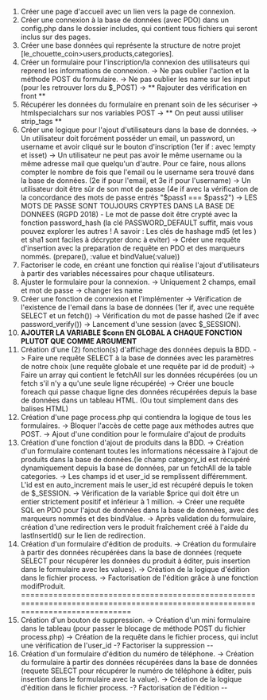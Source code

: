 1. Créer une page d'accueil avec un lien vers la page de connexion.
2. Créer une connexion à la base de données (avec PDO) dans un config.php dans le dossier includes, qui contient tous fichiers qui seront inclus sur des pages.
3. Créer une base données qui représente la structure de notre projet [le_chouette_coin>users,products,categories].
4. Créer un formulaire pour l'inscription/la connexion des utilisateurs qui reprend les informations de connexion.
    -> Ne pas oublier l'action et la méthode POST du formulaire.
    -> Ne pas oublier les name sur les input (pour les retrouver lors du $_POST)
    -> ** Rajouter des vérification en front **
5. Récupérer les données du formulaire en prenant soin de les sécuriser
    -> htmlspecialchars sur nos variables POST
    -> ** On peut aussi utiliser strip_tags **
6. Créer une logique pour l'ajout d'utilisateurs dans la base de données.
    -> Un utilisateur doit forcément posséder un email, un password, un username et avoir cliqué sur le bouton d'inscription (1er if : avec !empty et isset)
    -> Un utilisateur ne peut pas avoir le même username ou la même adresse mail que quelqu'un d'autre. Pour ce faire, nous allons compter le nombre de fois que l'email ou le username sera trouvé dans la base de données. (2e if pour l'email, et 3e if pour l'username)
    -> Un utilisateur doit être sûr de son mot de passe (4e if avec la vérification de la concordance des mots de passe entrés "$pass1 === $pass2")
    -> LES MOTS DE PASSE SONT TOUJOURS CRYPTES DANS LA BASE DE DONNEES (RGPD 2018) - Le mot de passe doit être crypté avec la fonction password_hash (la clé PASSWORD_DEFAULT suffit, mais vous pouvez explorer les autres ! A savoir : Les clés de hashage md5 (et les ) et sha1 sont faciles à décrypter donc à eviter)
    -> Créer une requête d'insertion avec la preparation de requête en PDO et des marqueurs nommés. (prepare(), :value et bindValue(:value))
7. Factoriser le code, en créant une fonction qui réalise l'ajout d'utilisateurs à partir des variables nécessaires pour chaque utilisateurs.
8. Ajuster le formulaire pour la connexion.
    -> Uniquement 2 champs, email et mot de passe
    -> changer les name
9. Créer une fonction de connexion et l'implémenter
    -> Vérification de l'existence de l'email dans la base de données (1er if, avec une requête SELECT et un fetch())
    -> Vérification du mot de passe hashed (2e if avec password_verify())
    -> Lancement d'une session (avec $_SESSION).
10. **AJOUTER LA VARIABLE $conn EN GLOBAL A CHAQUE FONCTION PLUTOT QUE COMME ARGUMENT**
11. Création d'une (2) fonction(s) d'affichage des données depuis la BDD.
    -> Faire une requête SELECT à la base de données avec les paramètres de notre choix (une requête globale et une requête par id de produit)
    -> Faire un array qui contient le fetchAll sur les données récupérées (ou un fetch s'il n'y a qu'une seule ligne récupérée)
    -> Créer une boucle foreach qui passe chaque ligne des données récupérées depuis la base de données dans un tableau HTML. (Ou tout simplement dans des balises HTML)
12. Création d'une page process.php qui contiendra la logique de tous les formulaires.
    -> Bloquer l'accès de cette page aux méthodes autres que POST.
    -> Ajout d'une condition pour le formulaire d'ajout de produits
13. Création d'une fonction d'ajout de produits dans la BDD.
    -> Création d'un formulaire contenant toutes les informations nécessaire à l'ajout de produits dans la base de données.(le champ category_id est récupéré dynamiquement depuis la base de données, par un fetchAll de la table categories.
    -> Les champs id et user_id se remplissent différemment. L'id est en auto_increment mais le user_id est récupéré depuis le token de $_SESSION.
    -> Vérification de la variable $price qui doit être un entier strictement positif et inférieur à 1 million.
    -> Créer une requête SQL en PDO pour l'ajout de données dans la base de données, avec des marqueurs nommés et des bindValue.
    -> Après validation du formulaire, création d'une redirection vers le produit fraîchement créé à l'aide du lastInsertId() sur le lien de redirection.
14. Création d'un formulaire d'édition de produits.
    -> Création du formulaire à partir des données récupérées dans la base de données (requete SELECT pour récupérer les données du produit à éditer, puis insertion dans le formulaire avec les values).
    -> Création de la logique d'édition dans le fichier process.
    -> Factorisation de l'édition grâce à une fonction modifProduit.
==============================================================================================================================
15. Création d'un bouton de suppression.
    -> Création d'un mini formulaire dans le tableau (pour passer le blocage de méthode POST du fichier process.php)
    -> Création de la requête dans le fichier process, qui inclut une vérification de l'user_id
    -? Factoriser la suppression --
16. Création d'un formulaire d'édition du numéro de téléphone.
    -> Création du formulaire à partir des données récupérées dans la base de données (requete SELECT pour récupérer le numéro de téléphone à éditer, puis insertion dans le formulaire avec la value).
    -> Création de la logique d'édition dans le fichier process.
    -? Factorisation de l'édition --